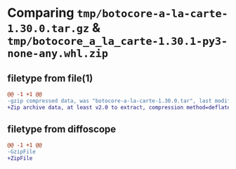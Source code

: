 # Comparing `tmp/botocore-a-la-carte-1.30.0.tar.gz` & `tmp/botocore_a_la_carte-1.30.1-py3-none-any.whl.zip`

## filetype from file(1)

```diff
@@ -1 +1 @@
-gzip compressed data, was "botocore-a-la-carte-1.30.0.tar", last modified: Tue Jul  4 01:45:12 2023, max compression
+Zip archive data, at least v2.0 to extract, compression method=deflate
```

## filetype from diffoscope

```diff
@@ -1 +1 @@
-GzipFile
+ZipFile
```

